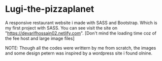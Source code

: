 # Lugi-the-pizzaplanet
A responsive restaurant website i made with SASS and Bootstrap. Which is my first project with SASS.
You can see visit the site on "https://devarifhossain02.netlify.com". [Don't mind the loading time coz of the fee host and large image files]

NOTE: Though all the codes were writtern by me from scratch, the images and some design petern was inspired by a wordpress site i found olnine.
